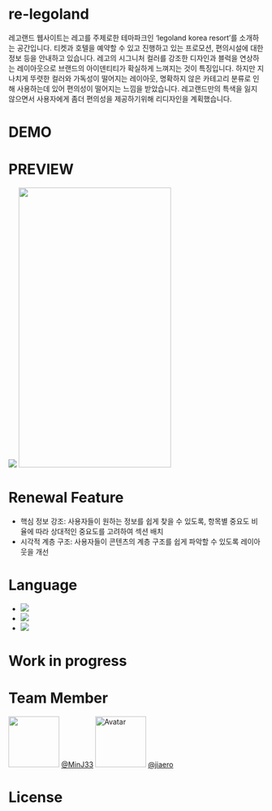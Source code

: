 # re-legoland
레고랜드 웹사이트는 레고를 주제로한 테마파크인 ‘legoland korea resort’를 소개하는 공간입니다. 티켓과 호텔을 예약할 수 있고 진행하고 있는 프로모션, 편의시설에 대한 정보 등을 안내하고 있습니다. 레고의 시그니처 컬러를 강조한 디자인과 블럭을 연상하는 레이아웃으로 브랜드의 아이덴티티가 확실하게 느껴지는 것이 특징입니다. 하지만 지나치게 뚜렷한 컬러와 가독성이 떨어지는 레이아웃, 명확하지 않은 카테고리 분류로 인해 사용하는데 있어 편의성이 떨어지는 느낌을 받았습니다. 레고랜드만의 특색을 잃지 않으면서 사용자에게 좀더 편의성을 제공하기위해 리디자인을 계획했습니다.

# DEMO


# PREVIEW
![](https://velog.velcdn.com/images/erica990604/post/529b7df5-edcf-4356-b346-8a62b09ca0b1/image.png)
<img src="https://velog.velcdn.com/images/erica990604/post/a1f52549-9677-4a9a-94be-d32a2cbb905b/image.png" width="300" height="550"/>

# Renewal Feature
- 핵심 정보 강조: 사용자들이 원하는 정보를 쉽게 찾을 수 있도록, 항목별 중요도 비율에 따라 상대적인 중요도를 고려하여 섹션 배치
- 시각적 계층 구조: 사용자들이 콘텐츠의 계층 구조를 쉽게 파악할 수 있도록 레이아웃을 개선



# Language
- <img src="http://img.shields.io/badge/HTML5-E34F26?style=for-the-badge&logo=html5&logoColor=white">
- <img src="http://img.shields.io/badge/CSS3-1572B6?style=for-the-badge&logo=css3&logoColor=white">
- <img src="http://img.shields.io/badge/JAVASCRIPT-F7DF1E?style=for-the-badge&logo=javascript&logoColor=white">

# Work in progress


# Team Member
<img src="https://avatars.githubusercontent.com/MinJ33" width="100" style="max-width: 100%;"> 
<a href="https://github.com/MinJ33">@MinJ33</a> 

<img style="height:auto;" alt="Avatar" src="https://avatars.githubusercontent.com/u/104992286?v=4" width="100" style="max-width: 100%;">
<a href="https://github.com/jiaero">@jiaero</a>

# License

